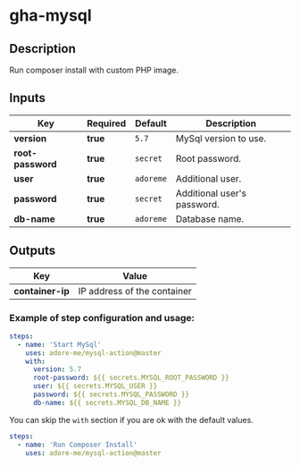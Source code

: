 # gha-mysql

## Description
Run composer install with custom PHP image.

## Inputs
| Key               | Required | Default   | Description                  |
|-------------------|----------|-----------|------------------------------|
| **version**       | **true** | `5.7`     | MySql version to use.        |
| **root-password** | **true** | `secret`  | Root password.               |
| **user**          | **true** | `adoreme` | Additional user.             |
| **password**      | **true** | `secret`  | Additional user's password.  |
| **db-name**       | **true** | `adoreme` | Database name.               |

## Outputs
| Key               | Value                       |
|-------------------|-----------------------------|
| **container-ip**  | IP address of the container |

### Example of step configuration and usage:
```yaml
steps:
  - name: 'Start MySql'
    uses: adore-me/mysql-action@master
    with:
      version: 5.7
      root-password: ${{ secrets.MYSQL_ROOT_PASSWORD }}
      user: ${{ secrets.MYSQL_USER }}
      password: ${{ secrets.MYSQL_PASSWORD }}
      db-name: ${{ secrets.MYSQL_DB_NAME }}
```

You can skip the `with` section if you are ok with the default values.
```yaml
steps:
  - name: 'Run Composer Install'
    uses: adore-me/mysql-action@master
```
